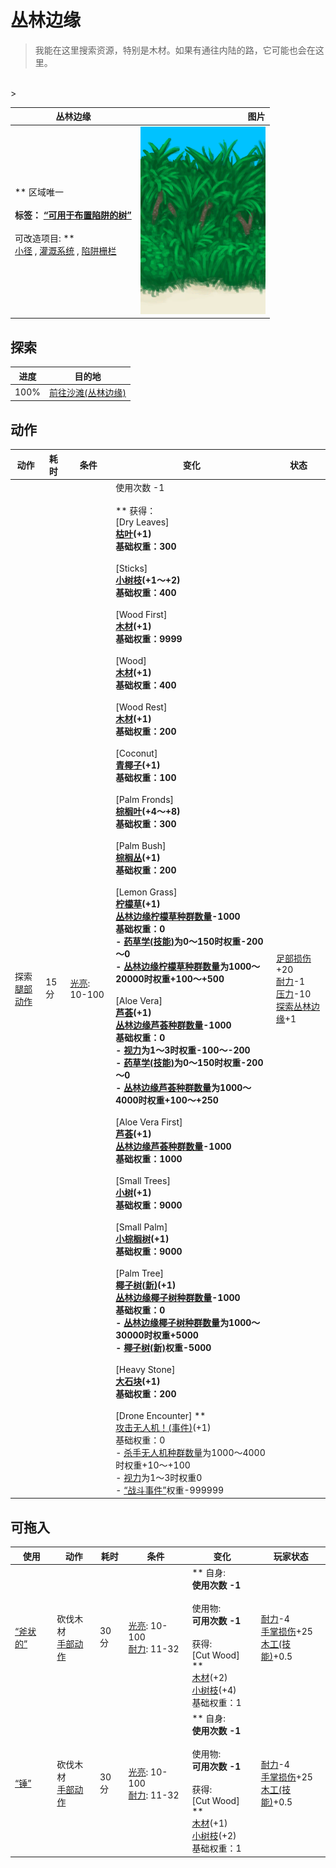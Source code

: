 # 丛林边缘  
> 我能在这里搜索资源，特别是木材。如果有通往内陆的路，它可能也会在这里。  
<br>  
>   
  
  丛林边缘  |   图片   
 ----  |  ----:   
 ** 区域唯一 **<br><br>**标签：**	[“可用于布置陷阱的树”](tag_SnareCompatible.md)<br><br>** 可改造项目: **<br>[小径](Imp_Path.md) , [灌溉系统](Imp_Irrigation.md) , [陷阱栅栏](Imp_TrappingFences.md)  |  <img decoding="async" src="Sprite/JunglePatch.png" href="a.md" style="max-width:300px;max-height:300px;">   
  
## 探索  
进度  |  目的地  
----  |  ----  
100%  |  [前往沙滩(丛林边缘)](Path_OutskirtsToBeach.md)  
## 动作  
动作  |  耗时  |  条件  |  变化  |  状态  
----  |  ----  |  ----  |  ----  |  ----  
探索<br>[腿部动作](LegAction.md)  |  15分  |  [光亮](Light.md): 10-100  |  使用次数  -1<br><br>** 获得： **<br>** [Dry Leaves] **<br>  [枯叶](LeavesDry.md)(+1)<br>基础权重：300<br><br>** [Sticks] **<br>  [小树枝](Sticks.md)(+1～+2)<br>基础权重：400<br><br>** [Wood First] **<br>  [木材](Wood.md)(+1)<br>基础权重：9999<br><br>** [Wood] **<br>  [木材](Wood.md)(+1)<br>基础权重：400<br><br>** [Wood Rest] **<br>  [木材](Wood.md)(+1)<br>基础权重：200<br><br>** [Coconut] **<br>  [青椰子](CoconutHusked.md)(+1)<br>基础权重：100<br><br>** [Palm Fronds] **<br>  [棕榈叶](PalmFronds.md)(+4～+8)<br>基础权重：300<br><br>** [Palm Bush] **<br>  [棕榈丛](PalmBush.md)(+1)<br>基础权重：200<br><br>** [Lemon Grass] **<br>  [柠檬草](Lemongrass.md)(+1)<br>[丛林边缘柠檬草种群数量](LemonGrass_OutskirtsPop.md)-1000<br>基础权重：0<br>- [药草学(技能)](Skill_Herbology.md)为0～150时权重-200～0<br>- [丛林边缘柠檬草种群数量](LemonGrass_OutskirtsPop.md)为1000～20000时权重+100～+500<br><br>** [Aloe Vera] **<br>  [芦荟](AloeVera.md)(+1)<br>[丛林边缘芦荟种群数量](AloeVera_OutskirtsPop.md)-1000<br>基础权重：0<br>- [视力](Myopia.md)为1～3时权重-100～-200<br>- [药草学(技能)](Skill_Herbology.md)为0～150时权重-200～0<br>- [丛林边缘芦荟种群数量](AloeVera_OutskirtsPop.md)为1000～4000时权重+100～+250<br><br>** [Aloe Vera First] **<br>  [芦荟](AloeVera.md)(+1)<br>[丛林边缘芦荟种群数量](AloeVera_OutskirtsPop.md)-1000<br>基础权重：1000<br><br>** [Small Trees] **<br>  [小树](SmallTree.md)(+1)<br>基础权重：9000<br><br>** [Small Palm] **<br>  [小棕榈树](SmallPalm.md)(+1)<br>基础权重：9000<br><br>** [Palm Tree] **<br>  [椰子树(新)](PalmTreeNew.md)(+1)<br>[丛林边缘椰子树种群数量](PalmTree_OutskirtsPop.md)-1000<br>基础权重：0<br>- [丛林边缘椰子树种群数量](PalmTree_OutskirtsPop.md)为1000～30000时权重+5000<br>- [椰子树(新)](PalmTreeNew.md)权重-5000<br><br>** [Heavy Stone] **<br>  [大石块](StoneHeavy.md)(+1)<br>基础权重：200<br><br>** [Drone Encounter] **<br>  [攻击无人机！(事件)](Event_DroneFight.md)(+1)<br>基础权重：0<br>- [杀手无人机种群数量](Pop_Drone.md)为1000～4000时权重+10～+100<br>- [视力](Myopia.md)为1～3时权重0<br>- [“战斗事件”](tag_FightEvent.md)权重-999999<br>  |  [足部损伤](FootDamage.md)+20<br>[耐力](Stamina.md)-1<br>[压力](Stress.md)-10<br>[探索丛林边缘](Exploration_JungleOutskirts.md)+1  
## 可拖入  
使用  |  动作  |  耗时  |  条件  |  变化  |  玩家状态  
----  |  ----  |  ----  |  ----  |  ----  |  ----  
[“斧状的”](tag_AxeAdv.md)  |  砍伐木材<br>[手部动作](HandAction.md)  |  30分  |  [光亮](Light.md): 10-100<br>[耐力](Stamina.md): 11-32  |  ** 自身: **<br>使用次数  -1<br><br>** 使用物: **<br>可用次数  -1<br><br>** 获得: **<br>** [Cut Wood] **<br>  [木材](Wood.md)(+2)<br>  [小树枝](Sticks.md)(+4)<br>基础权重：1<br>  |  [耐力](Stamina.md)-4<br>[手掌损伤](HandDamage.md)+25<br>[木工(技能)](Skill_Woodworking.md)+0.5  
[“锤”](tag_Axe.md)  |  砍伐木材<br>[手部动作](HandAction.md)  |  30分  |  [光亮](Light.md): 10-100<br>[耐力](Stamina.md): 11-32  |  ** 自身: **<br>使用次数  -1<br><br>** 使用物: **<br>可用次数  -1<br><br>** 获得: **<br>** [Cut Wood] **<br>  [木材](Wood.md)(+1)<br>  [小树枝](Sticks.md)(+2)<br>基础权重：1<br>  |  [耐力](Stamina.md)-4<br>[手掌损伤](HandDamage.md)+25<br>[木工(技能)](Skill_Woodworking.md)+0.5  
